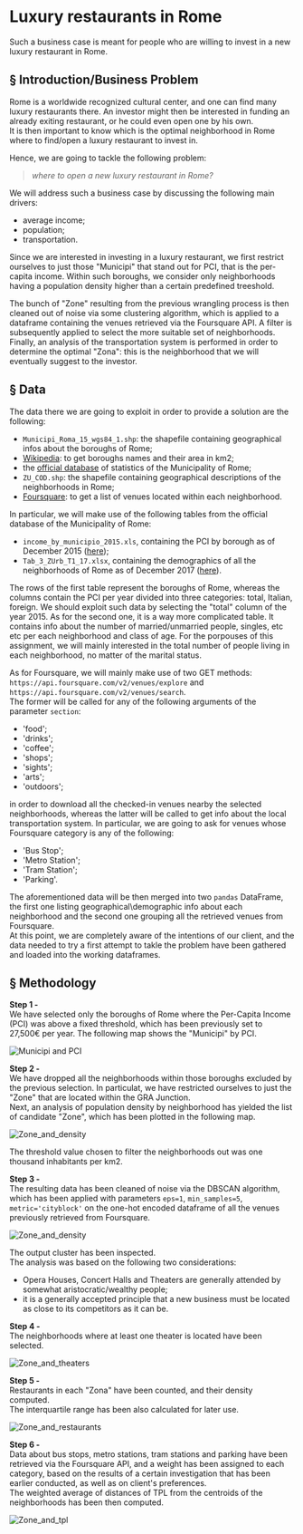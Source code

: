 
# Luxury restaurants in Rome

Such a business case is meant for people who are willing to invest in a new luxury restaurant in Rome.


## § Introduction/Business Problem


Rome is a worldwide recognized cultural center, and one can find many luxury restaurants there. An investor might then be interested in funding an already exiting restaurant, or he could even open one by his own.  
It is then important to know which is the optimal neighborhood in Rome where to find/open a luxury restaurant to invest in.

Hence, we are going to tackle the following problem:

> _where to open a new luxury restaurant in Rome?_

We will address such a business case by discussing the following main drivers:
- average income;
- population;
- transportation.

Since we are interested in investing in a luxury restaurant, we first restrict ourselves to just those "Municipi" that stand out for PCI, that is the per-capita income. Within such boroughs, we consider only neighborhoods having a population density higher than a certain predefined treeshold.  

The bunch of "Zone" resulting from the previous wrangling process is then cleaned out of noise via some clustering algorithm, which is applied to a dataframe containing the venues retrieved via the Foursquare API. A filter is subsequently applied to select the more suitable set of neighborhoods.  
Finally, an analysis of the transportation system is performed in order to determine the optimal "Zona": this is the neighborhood that we will eventually suggest to the investor.


## § Data


The data there we are going to exploit in order to provide a solution are the following:
- `Municipi_Roma_15_wgs84_1.shp`: the shapefile containing geographical infos about the boroughs of Rome;
- [Wikipedia](https://it.wikipedia.org/wiki/Municipi_di_Roma): to get boroughs names and their area in km2;
- the [official database](https://www.comune.roma.it/web/it/analisi-statistiche.page) of statistics of the Municipality of Rome;
- `ZU_COD.shp`: the shapefile containing geographical descriptions of the neighborhoods in Rome; 
- [Foursquare](https://www.foursquare.com/): to get a list of venues located within each neighborhood.

In particular, we will make use of the following tables from the official database of the Municipality of Rome:
- `income_by_municipio_2015.xls`, containing the PCI by borough as of December 2015 ([here](https://github.com/andrea-dm/Coursera_Capstone/blob/master/resources/income_by_municipio_2015.xls));
- `Tab_3_ZUrb_T1_17.xlsx`, containing the demographics of all the neighborhoods of Rome as of December 2017 ([here](https://github.com/andrea-dm/Coursera_Capstone/blob/master/resources/Tab_3_ZUrb_T1_17.xlsx)).

The rows of the first table represent the boroughs of Rome, whereas the columns contain the PCI per year divided into three categories: total, Italian, foreign.  We should exploit such data by selecting the "total" column of the year 2015. As for the second one, it is a way more complicated table. It contains info about the number of married/unmarried people, singles, etc etc per each neighborhood and class of age. For the porpouses of this assignment, we will mainly interested in the total number of people living in each neighborhood, no matter of the marital status.

As for Foursquare, we will mainly make use of two GET methods:  
`https://api.foursquare.com/v2/venues/explore` and `https://api.foursquare.com/v2/venues/search`.  
The former will be called for any of the following arguments of the parameter `section`:
- 'food';
- 'drinks';
- 'coffee';
- 'shops';
- 'sights';
- 'arts';
- 'outdoors';

in order to download all the checked-in venues nearby the selected neighborhoods, whereas the latter will be called to get info about the local transportation system. In particular, we are going to ask for venues whose Foursquare category is any of the following:
- 'Bus Stop';
- 'Metro Station';
- 'Tram Station';
- 'Parking'.

The aforementioned data will be then merged into two `pandas` DataFrame, the first one listing geographical\demographic info about each neighborhood and the second one grouping all the retrieved venues from Foursquare.  
At this point, we are completely aware of the intentions of our client, and the data needed to try a first attempt to takle the problem have been gathered and loaded into the working dataframes.


## § Methodology


**Step 1 -**  
We have selected only the boroughs of Rome where the Per-Capita Income (PCI) was above a fixed threshold, which has been previously set to 27,500€ per year. The following map shows the "Municipi" by PCI.  

![Municipi and PCI](https://github.com/andrea-dm/Coursera_Capstone/blob/master/resources/municipi_and_pci.jpg)  

**Step 2 -**  
We have dropped all the neighborhoods within those boroughs excluded by the previous selection. In particulat, we have restricted ourselves to just the "Zone" that are located within the GRA Junction.  
Next, an analysis of population density by neighborhood has yielded the list of candidate "Zone", which has been plotted in the following map.  

![Zone_and_density](https://github.com/andrea-dm/Coursera_Capstone/blob/master/resources/zone_and_density.jpg)  

The threshold value chosen to filter the neighborhoods out was one thousand inhabitants per km2.  

**Step 3 -**  
The resulting data has been cleaned of noise via the DBSCAN algorithm, which has been applied with parameters `eps=1`, `min_samples=5`, `metric='cityblock'` on the one-hot encoded dataframe of all the venues previously retrieved from Foursquare.  

![Zone_and_density](https://github.com/andrea-dm/Coursera_Capstone/blob/master/resources/neighborhoods_and_noise.jpg)  

The output cluster has been inspected.  
The analysis was based on the following two considerations:
- Opera Houses, Concert Halls and Theaters are generally attended by somewhat aristocratic/wealthy people;
- it is a generally accepted principle that a new business must be located as close to its competitors as it can be.  

**Step 4 -**  
The neighborhoods where at least one theater is located have been selected.  

![Zone_and_theaters](https://github.com/andrea-dm/Coursera_Capstone/blob/master/resources/neighborhoods_and_theaters.jpg)  

**Step 5 -**  
Restaurants in each "Zona" have been counted, and their density computed.  
The interquartile range has been also calculated for later use.  

![Zone_and_restaurants](https://github.com/andrea-dm/Coursera_Capstone/blob/master/resources/zone_and_restaurants.jpg)  

**Step 6 -**  
Data about bus stops, metro stations, tram stations and parking have been retrieved via the Foursquare API, and a weight has been assigned to each category, based on the results of a certain investigation that has been earlier conducted, as well as on client's preferences.  
The weighted average of distances of TPL from the centroids of the neighborhoods has been then computed.  

![Zone_and_tpl](https://github.com/andrea-dm/Coursera_Capstone/blob/master/resources/zone_and_tpl.jpg)
